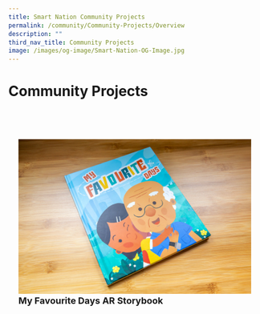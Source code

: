 ```yaml
---
title: Smart Nation Community Projects
permalink: /community/Community-Projects/Overview
description: ""
third_nav_title: Community Projects
image: /images/og-image/Smart-Nation-OG-Image.jpg
---
```


# Community Projects

<div class="row" style="padding: 40px 0px 10px 0px;"> 
     <div class="col" style="padding: 20px 20px 0px 20px;"> <a href="/community/Community-Projects/My-Favourite-Days"><img src="/images/community/arstorybook/MyFavouriteDays.jpg"></a><br>
       <div class="header" style="font-size:18px"><b>My Favourite Days AR Storybook</b>
</div><br>
  </div> &nbsp; &nbsp; &nbsp; &nbsp; 
     <div class="col" style="padding: 0px 20px 0px 20px;" > 
</div><br>
  </div>